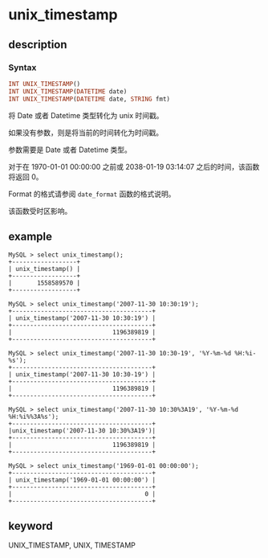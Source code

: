 # unix_timestamp

## description

### Syntax

```Haskell
INT UNIX_TIMESTAMP()
INT UNIX_TIMESTAMP(DATETIME date)
INT UNIX_TIMESTAMP(DATETIME date, STRING fmt)
```

将 Date 或者 Datetime 类型转化为 unix 时间戳。

如果没有参数，则是将当前的时间转化为时间戳。

参数需要是 Date 或者 Datetime 类型。

对于在 1970-01-01 00:00:00 之前或 2038-01-19 03:14:07 之后的时间，该函数将返回 0。

Format 的格式请参阅 `date_format` 函数的格式说明。

该函数受时区影响。

## example

```Plain Text
MySQL > select unix_timestamp();
+------------------+
| unix_timestamp() |
+------------------+
|       1558589570 |
+------------------+

MySQL > select unix_timestamp('2007-11-30 10:30:19');
+---------------------------------------+
| unix_timestamp('2007-11-30 10:30:19') |
+---------------------------------------+
|                            1196389819 |
+---------------------------------------+

MySQL > select unix_timestamp('2007-11-30 10:30-19', '%Y-%m-%d %H:%i-%s');
+---------------------------------------+
| unix_timestamp('2007-11-30 10:30-19') |
+---------------------------------------+
|                            1196389819 |
+---------------------------------------+

MySQL > select unix_timestamp('2007-11-30 10:30%3A19', '%Y-%m-%d %H:%i%%3A%s');
+---------------------------------------+
|unix_timestamp('2007-11-30 10:30%3A19')|
+---------------------------------------+
|                            1196389819 |
+---------------------------------------+

MySQL > select unix_timestamp('1969-01-01 00:00:00');
+---------------------------------------+
| unix_timestamp('1969-01-01 00:00:00') |
+---------------------------------------+
|                                     0 |
+---------------------------------------+
```

## keyword

UNIX_TIMESTAMP, UNIX, TIMESTAMP
